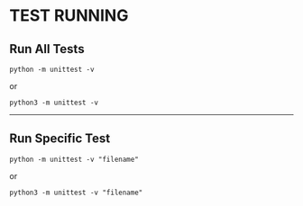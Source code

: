 # TEST RUNNING 

## Run All Tests

```
python -m unittest -v
```

or 

```
python3 -m unittest -v
```

---

## Run Specific Test

```
python -m unittest -v "filename"
```

or 

```
python3 -m unittest -v "filename"
```